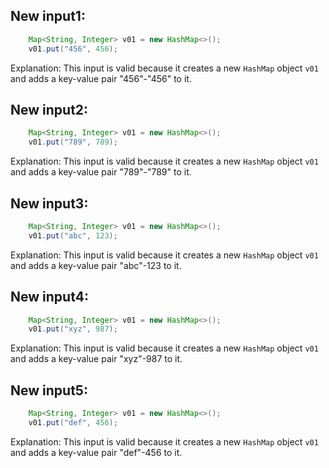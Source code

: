 ## New input1:
```java
    Map<String, Integer> v01 = new HashMap<>();
    v01.put("456", 456);
```
Explanation: This input is valid because it creates a new `HashMap` object `v01` and adds a key-value pair "456"-"456" to it.

## New input2:
```java
    Map<String, Integer> v01 = new HashMap<>();
    v01.put("789", 789);
```
Explanation: This input is valid because it creates a new `HashMap` object `v01` and adds a key-value pair "789"-"789" to it.

## New input3:
```java
    Map<String, Integer> v01 = new HashMap<>();
    v01.put("abc", 123);
```
Explanation: This input is valid because it creates a new `HashMap` object `v01` and adds a key-value pair "abc"-123 to it.

## New input4:
```java
    Map<String, Integer> v01 = new HashMap<>();
    v01.put("xyz", 987);
```
Explanation: This input is valid because it creates a new `HashMap` object `v01` and adds a key-value pair "xyz"-987 to it.

## New input5:
```java
    Map<String, Integer> v01 = new HashMap<>();
    v01.put("def", 456);
```
Explanation: This input is valid because it creates a new `HashMap` object `v01` and adds a key-value pair "def"-456 to it.